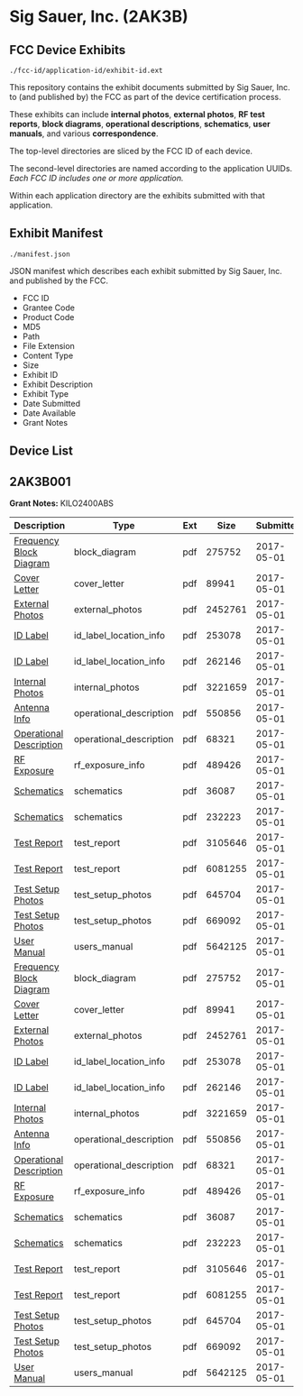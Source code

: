 # Sig Sauer, Inc. (2AK3B)
## FCC Device Exhibits

```
./fcc-id/application-id/exhibit-id.ext
```

This repository contains the exhibit documents submitted by Sig Sauer, Inc. to (and published by) the FCC as part of the device certification process.

These exhibits can include **internal photos**, **external photos**, **RF test reports**, **block diagrams**, **operational descriptions**, **schematics**, **user manuals**, and various **correspondence**.

The top-level directories are sliced by the FCC ID of each device.

The second-level directories are named according to the application UUIDs. *Each FCC ID includes one or more application.*

Within each application directory are the exhibits submitted with that application. 

## Exhibit Manifest

```
./manifest.json
```

JSON manifest which describes each exhibit submitted by Sig Sauer, Inc. and published by the FCC.

- FCC ID
- Grantee Code
- Product Code
- MD5
- Path
- File Extension
- Content Type
- Size
- Exhibit ID
- Exhibit Description
- Exhibit Type
- Date Submitted
- Date Available
- Grant Notes

## Device List
## 2AK3B001
**Grant Notes:** KILO2400ABS

| Description | Type | Ext | Size | Submitted | Available |
| ----------- | ---- | --- | ---- | --------- | --------- |
| [Frequency Block Diagram](2AK3B001/38c720da05a489fb2fad2846a70629d1/3376619.pdf) | block_diagram | pdf | 275752 | 2017-05-01 | 2017-05-01 |
| [Cover Letter](2AK3B001/38c720da05a489fb2fad2846a70629d1/3376617.pdf) | cover_letter | pdf | 89941 | 2017-05-01 | 2017-05-01 |
| [External Photos](2AK3B001/38c720da05a489fb2fad2846a70629d1/3376618.pdf) | external_photos | pdf | 2452761 | 2017-05-01 | 2017-05-01 |
| [ID Label](2AK3B001/38c720da05a489fb2fad2846a70629d1/3376621.pdf) | id_label_location_info | pdf | 253078 | 2017-05-01 | 2017-05-01 |
| [ID Label](2AK3B001/38c720da05a489fb2fad2846a70629d1/3376622.pdf) | id_label_location_info | pdf | 262146 | 2017-05-01 | 2017-05-01 |
| [Internal Photos](2AK3B001/38c720da05a489fb2fad2846a70629d1/3376620.pdf) | internal_photos | pdf | 3221659 | 2017-05-01 | 2017-05-01 |
| [Antenna Info](2AK3B001/38c720da05a489fb2fad2846a70629d1/3376616.pdf) | operational_description | pdf | 550856 | 2017-05-01 | 2017-05-01 |
| [Operational Description](2AK3B001/38c720da05a489fb2fad2846a70629d1/3376623.pdf) | operational_description | pdf | 68321 | 2017-05-01 | 2017-05-01 |
| [RF Exposure](2AK3B001/38c720da05a489fb2fad2846a70629d1/3376625.pdf) | rf_exposure_info | pdf | 489426 | 2017-05-01 | 2017-05-01 |
| [Schematics](2AK3B001/38c720da05a489fb2fad2846a70629d1/3376626.pdf) | schematics | pdf | 36087 | 2017-05-01 | 2017-05-01 |
| [Schematics](2AK3B001/38c720da05a489fb2fad2846a70629d1/3376627.pdf) | schematics | pdf | 232223 | 2017-05-01 | 2017-05-01 |
| [Test Report](2AK3B001/38c720da05a489fb2fad2846a70629d1/3376624.pdf) | test_report | pdf | 3105646 | 2017-05-01 | 2017-05-01 |
| [Test Report](2AK3B001/38c720da05a489fb2fad2846a70629d1/3376628.pdf) | test_report | pdf | 6081255 | 2017-05-01 | 2017-05-01 |
| [Test Setup Photos](2AK3B001/38c720da05a489fb2fad2846a70629d1/3376629.pdf) | test_setup_photos | pdf | 645704 | 2017-05-01 | 2017-05-01 |
| [Test Setup Photos](2AK3B001/38c720da05a489fb2fad2846a70629d1/3376630.pdf) | test_setup_photos | pdf | 669092 | 2017-05-01 | 2017-05-01 |
| [User Manual](2AK3B001/38c720da05a489fb2fad2846a70629d1/3376631.pdf) | users_manual | pdf | 5642125 | 2017-05-01 | 2017-05-01 |
| [Frequency Block Diagram](2AK3B001/59d4403cf0d0422215784643ca2632c9/3376619.pdf) | block_diagram | pdf | 275752 | 2017-05-01 | 2017-05-01 |
| [Cover Letter](2AK3B001/59d4403cf0d0422215784643ca2632c9/3376617.pdf) | cover_letter | pdf | 89941 | 2017-05-01 | 2017-05-01 |
| [External Photos](2AK3B001/59d4403cf0d0422215784643ca2632c9/3376618.pdf) | external_photos | pdf | 2452761 | 2017-05-01 | 2017-05-01 |
| [ID Label](2AK3B001/59d4403cf0d0422215784643ca2632c9/3376621.pdf) | id_label_location_info | pdf | 253078 | 2017-05-01 | 2017-05-01 |
| [ID Label](2AK3B001/59d4403cf0d0422215784643ca2632c9/3376622.pdf) | id_label_location_info | pdf | 262146 | 2017-05-01 | 2017-05-01 |
| [Internal Photos](2AK3B001/59d4403cf0d0422215784643ca2632c9/3376620.pdf) | internal_photos | pdf | 3221659 | 2017-05-01 | 2017-05-01 |
| [Antenna Info](2AK3B001/59d4403cf0d0422215784643ca2632c9/3376616.pdf) | operational_description | pdf | 550856 | 2017-05-01 | 2017-05-01 |
| [Operational Description](2AK3B001/59d4403cf0d0422215784643ca2632c9/3376623.pdf) | operational_description | pdf | 68321 | 2017-05-01 | 2017-05-01 |
| [RF Exposure](2AK3B001/59d4403cf0d0422215784643ca2632c9/3376625.pdf) | rf_exposure_info | pdf | 489426 | 2017-05-01 | 2017-05-01 |
| [Schematics](2AK3B001/59d4403cf0d0422215784643ca2632c9/3376626.pdf) | schematics | pdf | 36087 | 2017-05-01 | 2017-05-01 |
| [Schematics](2AK3B001/59d4403cf0d0422215784643ca2632c9/3376627.pdf) | schematics | pdf | 232223 | 2017-05-01 | 2017-05-01 |
| [Test Report](2AK3B001/59d4403cf0d0422215784643ca2632c9/3376624.pdf) | test_report | pdf | 3105646 | 2017-05-01 | 2017-05-01 |
| [Test Report](2AK3B001/59d4403cf0d0422215784643ca2632c9/3376628.pdf) | test_report | pdf | 6081255 | 2017-05-01 | 2017-05-01 |
| [Test Setup Photos](2AK3B001/59d4403cf0d0422215784643ca2632c9/3376629.pdf) | test_setup_photos | pdf | 645704 | 2017-05-01 | 2017-05-01 |
| [Test Setup Photos](2AK3B001/59d4403cf0d0422215784643ca2632c9/3376630.pdf) | test_setup_photos | pdf | 669092 | 2017-05-01 | 2017-05-01 |
| [User Manual](2AK3B001/59d4403cf0d0422215784643ca2632c9/3376631.pdf) | users_manual | pdf | 5642125 | 2017-05-01 | 2017-05-01 |
